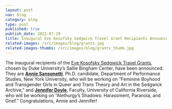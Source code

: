 ```yaml
---
layout: post
nav: blog
category: blog
type: post
published: true
publish_date: 2022-07-29
title: Inaugural Eve Kosofsky Sedgwick Travel Grant Recipients Announced
related-images: /src/images/blog/grants.jpg
related-images-thumbs: /src/images/blog/grants_thumb.jpg
---
```

The inaugural recipients of the [](https://library.duke.edu/rubenstein/bingham/grants)[Eve Kosofsky Sedgwick Travel Grants](https://library.duke.edu/rubenstein/bingham/grants), chosen by Duke University’s Sallie Bingham Center, have been announced. They are **[Annie Sansonetti](https://tisch.nyu.edu/performance-studies/phd-students/anthony-sansonetti)**, Ph.D. candidate, Department of Performance Studies, New York University, who will be working on “Feminine Boyhood and Transgender Girls in Queer and Trans Theory and Art in the Sedgwick Archive,” and **[Jennifer Doyle](https://profiles.ucr.edu/app/home/profile/jend)**, Faculty, University of California Riverside, who will be working on “Alethurgy’s Shadows: Harassment, Paranoia, and Grief.” Congratulations, Annie and Jennifer!